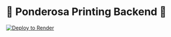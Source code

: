 # 🌲 Ponderosa Printing Backend 🌲

[![Deploy to Render](https://render.com/images/deploy-to-render-button.svg)](https://render.com/deploy)